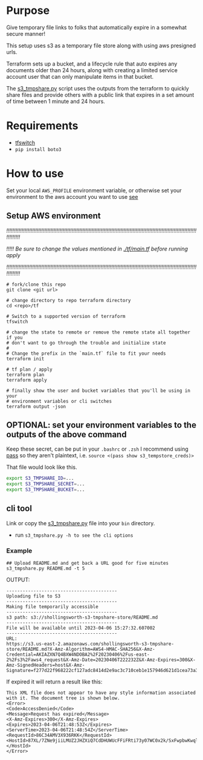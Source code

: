 # Purpose
Give temporary file links to folks that automatically expire in a somewhat
secure manner!

This setup uses s3 as a temporary file store along with using aws presigned urls.

Terraform sets up a bucket, and a lifecycle rule that auto expires any
documents older than 24 hours, along with creating a limited service account user that
can only manipulate items in that bucket.

The [s3_tmpshare.py](./s3_tmpshare.py) script uses the outputs from the
terraform to quickly share files and provide others with a public link that
expires in a set amount of time between 1 minute and 24 hours.


# Requirements

-   [tfswitch](https://tfswitch.warrensbox.com/)
-   `pip install boto3`

# How to use

Set your local `AWS_PROFILE` environment variable, or otherwise set your
environment to the aws account you want to use [see](https://docs.aws.amazon.com/cli/latest/userguide/cli-configure-envvars.html)

## Setup AWS environment

_*!!!!!!!!!!!!!!!!!!!!!!!!!!!!!!!!!!!!!!!!!!!!!!!!!!!!!!!!!!!!!!!!!!!!!!!!!!!!!!!!!!!!!!!!!!!!!!!!!!!!!!!!!!!!!!!!!!!!!!!!!!!!!!!!!!!!!!*_

_*!!!!! Be sure to change the values mentioned in [./tf/main.tf](./tf/main.tf)*_
_*before running apply*_

_*!!!!!!!!!!!!!!!!!!!!!!!!!!!!!!!!!!!!!!!!!!!!!!!!!!!!!!!!!!!!!!!!!!!!!!!!!!!!!!!!!!!!!!!!!!!!!!!!!!!!!!!!!!!!!!!!!!!!!!!!!!!!!!!!!!!!!!*_

```
# fork/clone this repo
git clone <git url>

# change directory to repo terraform directory
cd <repo>/tf

# Switch to a supported version of terraform
tfswitch

# change the state to remote or remove the remote state all together if you
# don't want to go through the trouble and initialize state
#
# Change the prefix in the `main.tf` file to fit your needs
terraform init

# tf plan / apply
terraform plan
terraform apply

# finally show the user and bucket variables that you'll be using in your
# environment variables or cli switches
terraform output -json
```

## OPTIONAL: set your environment variables to the outputs of the above command

Keep these secret, can be put in your `.bashrc` or `.zsh`
I recommend using [pass](https://www.passwordstore.org/) so they aren't
plaintext, i.e. `source <(pass show s3_tempstore_creds)>`

That file would look like this.

```sh
export S3_TMPSHARE_ID=...
export S3_TMPSHARE_SECRET=...
export S3_TMPSHARE_BUCKET=...
```

## cli tool

Link or copy the [s3_tmpshare.py](./s3_tmpshare.py) file into your `bin`
directory.

-   run `s3_tmpshare.py -h to see the cli options`

### Example

```
## Upload README.md and get back a URL good for five minutes
s3_tmpshare.py README.md -t 5
```

OUTPUT:

```
-----------------------------------------
Uploading file to S3
-----------------------------------------
Making file temporarily accessible
-----------------------------------------
s3 path: s3://shollingsworth-s3-tmpshare-store/README.md
-----------------------------------------
File will be available until 2023-04-06 15:27:32.607002
-----------------------------------------
URL:
https://s3.us-east-2.amazonaws.com/shollingsworth-s3-tmpshare-store/README.md?X-Amz-Algorithm=AWS4-HMAC-SHA256&X-Amz-Credential=AKIAZXN7Q4BXW4NDOBA2%2F20230406%2Fus-east-2%2Fs3%2Faws4_request&X-Amz-Date=20230406T222232Z&X-Amz-Expires=300&X-Amz-SignedHeaders=host&X-Amz-Signature=f277d22f968222cf127adc8414d2e9ac3c710ceb1e157946d621d1cea73a32b3
```

If expired it will return a result like this:

```
This XML file does not appear to have any style information associated with it. The document tree is shown below.
<Error>
<Code>AccessDenied</Code>
<Message>Request has expired</Message>
<X-Amz-Expires>300</X-Amz-Expires>
<Expires>2023-04-06T21:48:53Z</Expires>
<ServerTime>2023-04-06T21:48:54Z</ServerTime>
<RequestId>86C34AMV3X936RKK</RequestId>
<HostId>87XL/7ZNe9jiiLMUZ2JHZXiQ7CdDHUWUcFFiFRti73y07WC0x2k/SxFwpbwKwqlUszLJoIXh1rk=</HostId>
</Error>
```
